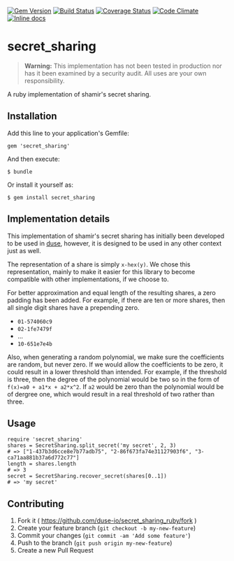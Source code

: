 [![Gem Version](https://badge.fury.io/rb/secret_sharing.svg)](http://badge.fury.io/rb/secret_sharing)
[![Build Status](https://travis-ci.org/duse-io/secret_sharing_ruby.svg?branch=master)](https://travis-ci.org/duse-io/secret_sharing_ruby)
[![Coverage Status](https://coveralls.io/repos/duse-io/secret_sharing_ruby/badge.svg?branch=master)](https://coveralls.io/r/duse-io/secret_sharing_ruby?branch=master)
[![Code Climate](https://codeclimate.com/github/duse-io/secret_sharing_ruby/badges/gpa.svg)](https://codeclimate.com/github/duse-io/secret_sharing_ruby)
[![Inline docs](http://inch-ci.org/github/duse-io/secret_sharing_ruby.svg?branch=master)](http://inch-ci.org/github/duse-io/secret_sharing_ruby)

# secret_sharing

> **Warning:** This implementation has not been tested in production nor has it
> been examined by a security audit. All uses are your own responsibility.

A ruby implementation of shamir's secret sharing.

## Installation

Add this line to your application's Gemfile:

    gem 'secret_sharing'

And then execute:

    $ bundle

Or install it yourself as:

    $ gem install secret_sharing

## Implementation details

This implementation of shamir's secret sharing has initially been developed to
be used in [duse](https://duse.io/), however, it is designed to be used in any
other context just as well.

The representation of a share is simply `x-hex(y)`. We chose this
representation, mainly to make it easier for this library to become compatible
with other implementations, if we choose to.

For better approximation and equal length of the resulting shares, a zero
padding has been added. For example, if there are ten or more shares, then all
single digit shares have a prepending zero.

* `01-574060c9`
* `02-1fe7479f`
* ...
* `10-651e7e4b`

Also, when generating a random polynomial, we make sure the coefficients are
random, but never zero. If we would allow the coefficients to be zero, it could
result in a lower threshold than intended. For example, if the threshold is
three, then the degree of the polynomial would be two so in the form of
`f(x)=a0 + a1*x + a2*x^2`. If `a2` would be zero than the polynomial would be
of dergree one, which would result in a real threshold of two rather than
three.

## Usage

	require 'secret_sharing'
	shares = SecretSharing.split_secret('my secret', 2, 3)
	# => ["1-437b3d6cce8e7b77adb75", "2-86f673fa74e31127903f6", "3-ca71aa881b37a6d772c77"]
	length = shares.length
	# => 3
	secret = SecretSharing.recover_secret(shares[0..1])
	# => 'my secret'

## Contributing

1. Fork it ( https://github.com/duse-io/secret_sharing_ruby/fork )
2. Create your feature branch (`git checkout -b my-new-feature`)
3. Commit your changes (`git commit -am 'Add some feature'`)
4. Push to the branch (`git push origin my-new-feature`)
5. Create a new Pull Request

